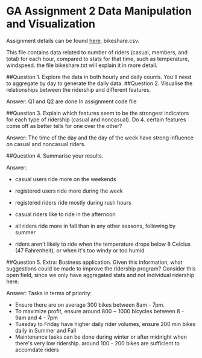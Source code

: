 # GA Assignment 2 Data Manipulation and Visualization 

Assignment details can be found [here](https://github.com/podopie/DAT18NYC/blob/master/assignments/02-data_manipulation_and_visualization.md).
bikeshare.csv. 

This file contains data related to number of riders (casual, members, and total) for each hour, compared to stats for that time, such as temperature, windspeed. the file bikeshare.txt will explain it in more detail.

##Question 1. Explore the data in both hourly and daily counts. You'll need to aggregate by day to generate the daily data.
##Question 2. Visualise the relationships between the ridership and different features.

Answer: Q1 and Q2 are done In assignment code file

##Question 3. Explain which features seem to be the strongest indicators for each type of ridership (casual and noncasual). Do 4. certain features come off as better tells for one over the other?

Answer: The time of the day and the day of the week have strong influence on casual and noncasual riders. 


##Question 4. Summarise your results.

Answer:
- casual users ride more on the weekends
- registered users ride more during the week

- registered riders ride mostly during rush hours
- casual riders like to ride in the afternoon

- all riders ride more in fall than in any other seasons, following by summer
- riders aren't likely to ride when the temperature drops below 8 Celcius (47 Fahrenheit), or when it's too windy or too humid

##Question 5. Extra: Business application. Given this information, what suggestions could be made to improve the ridership program? Consider this open field, since we only have aggregated stats and not individual ridership here.

Answer:
Tasks in terms of priority:
- Ensure there are on average 300 bikes between 8am - 7pm.
- To maximize profit, ensure around 800 ~ 1000 bicycles between 8 - 9am and 4 - 7pm 
- Tuesday to Friday have higher daily rider volumes, ensure 200 min bikes daily in Summer and Fall
- Maintenance tasks can be done during winter or after midnight when there's very low ridership. around 100 - 200 bikes are sufficient to accomdate riders
